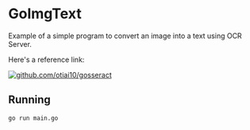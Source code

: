 # GoImgText

Example of a simple program to convert an image into a text using OCR Server.

Here's a reference link:

[![github.com/otiai10/gosseract](https://github.com/otiai10/gosseract)](https://katherineoelsner.com/)

## Running

```golang
go run main.go
```
